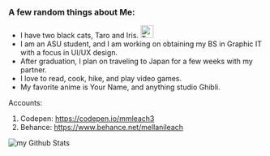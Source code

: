 ### A few random things about Me:
  - I have two black cats, Taro and Iris. <img src="https://raw.githubusercontent.com/Tarikul-Islam-Anik/Animated-Fluent-Emojis/master/Emojis/Smilies/Two%20Hearts.png" alt="Two Hearts" width="25" height="25" />
  - I am an ASU student, and I am working on obtaining my BS in Graphic IT with a focus in UI/UX design.
  - After graduation, I plan on traveling to Japan for a few weeks with my partner.
  - I love to read, cook, hike, and play video games.
  - My favorite anime is Your Name, and anything studio Ghibli.

Accounts:
  1. Codepen: https://codepen.io/mmleach3
  2. Behance: https://www.behance.net/mellanileach

<img align="center" src="https://github-readme-stats.vercel.app/api?username=mmleach3&include_all_commits=true&count_private=true&show_icons=true&line_height=20&title_color=f07fb7&icon_color=1124BB&text_color=A1A1A1&bg_color=0,000000,130F40" alt="my Github Stats"/>

<!--
**mmleach3/mmleach3** is a ✨ _special_ ✨ repository because its `README.md` (this file) appears on your GitHub profile.

Here are some ideas to get you started:

- 🔭 I’m currently working on ...
- 🌱 I’m currently learning ...
- 👯 I’m looking to collaborate on ...
- 🤔 I’m looking for help with ...
- 💬 Ask me about ...
- 📫 How to reach me: ...
- 😄 Pronouns: ...
- ⚡ Fun fact: ...
-->
